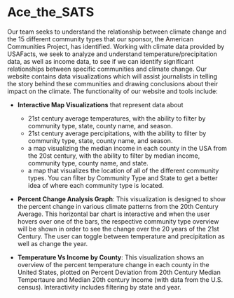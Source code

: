 # Ace_the_SATS

Our team seeks to understand the relationship between climate change and the 15 different community types that our sponsor, the American Communities Project, has identified. Working with climate data provided by USAFacts, we seek to analyze and understand temperature/precipitation data, as well as income data, to see if we can identify significant relationships between specific communities and climate change. Our website contains data visualizations which will assist journalists in telling the story behind these communities and drawing conclusions about their impact on the climate. The functionality of our website and tools include: 
- **Interactive Map Visualizations** that represent data about 
    - 21st century average temperatures, with the ability to filter by community type, state, county name, and season.
    - 21st century average percipitations, with the ability to filter by community type, state, county name, and season.
    - a map visualizing the median income in each county in the USA from the 20st century, with the ability to filter by median income, community type, county name, and state.
    - a map that visualizes the location of all of the different community types. You can filter by Community Type and State to get a better idea of where each community type is located.

- **Percent Change Analysis Graph**: This visualization is designed to show the percent change in various climate patterns from the 20th Century Average. This horizontal bar chart is interactive and when the user hovers over one of the bars, the respective community type overview will be shown in order to see the change over the 20 years of the 21st Century. The user can toggle between temperature and precipitation as well as change the year.
- **Temperature Vs Income by County**: This visualization shows an overview of the percent temperature change in each county in the United States, plotted on Percent Deviation from 20th Century Median Tempertaure and Median 20th century Income (with data from the U.S. census). Interactivity includes filtering by state and year.
